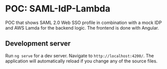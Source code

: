# POC: SAML-IdP-Lambda

POC that shows SAML 2.0 Web SSO profile in combination with a mock IDP and AWS Lamda for the backend logic. The frontend is done with Angular.

## Development server

Run `ng serve` for a dev server. Navigate to `http://localhost:4200/`. The application will automatically reload if you change any of the source files.
